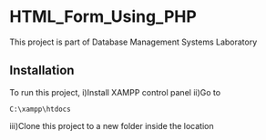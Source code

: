 # HTML_Form_Using_PHP

This project is part of Database Management Systems Laboratory

## Installation

To run this project,
i)Install XAMPP control panel
ii)Go to

``
C:\xampp\htdocs
``

iii)Clone this project to a new folder inside the location
